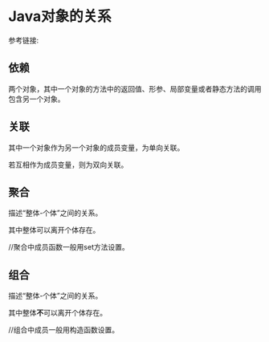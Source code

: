 # Java对象的关系

参考链接:[](https://www.jianshu.com/p/d0bacba45b6e)

## 依赖

两个对象，其中一个对象的方法中的返回值、形参、局部变量或者静态方法的调用包含另一个对象。



## 关联

其中一个对象作为另一个对象的成员变量，为单向关联。

若互相作为成员变量，则为双向关联。



## 聚合

描述“整体-个体”之间的关系。

其中整体可以离开个体存在。

//聚合中成员函数一般用set方法设置。

## 组合

描述“整体-个体”之间的关系。

其中整体**不**可以离开个体存在。

//组合中成员一般用构造函数设置。